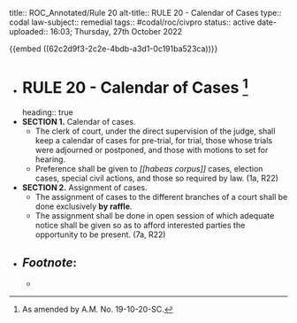 title:: ROC_Annotated/Rule 20
alt-title:: RULE 20 - Calendar of Cases
type:: codal
law-subject:: remedial
tags:: #codal/roc/civpro
status:: active
date-uploaded:: 16:03; Thursday, 27th October 2022

{{embed ((62c2d9f3-2c2e-4bdb-a3d1-0c191ba523ca))}}

- # RULE 20 - Calendar of Cases [^1]
  heading:: true
- **SECTION 1.** Calendar of cases.
	- The clerk of court, under the direct supervision of the judge, shall keep a calendar of cases for pre-trial, for trial, those whose trials were adjourned or postponed, and those with motions to set for hearing.
	- Preference shall be given to *[[habeas corpus]]* cases, election cases, special civil actions, and those so required by law. (1a, R22)
- **SECTION 2.** Assignment of cases.
	- The assignment of cases to the different branches of a court shall be done exclusively **by raffle**.
	- The assignment shall be done in open session of which adequate notice shall be given so as to afford interested parties the opportunity to be present. (7a, R22)
- ## _Footnote_:
	- [^1]: As amended by A.M. No. 19-10-20-SC.